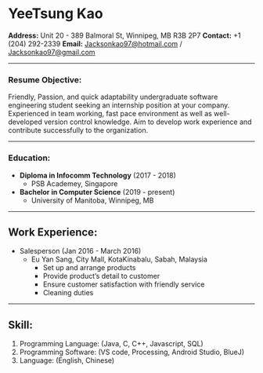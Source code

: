 # YeeTsung Kao
**Address:** Unit 20 - 389 Balmoral St, Winnipeg, MB R3B 2P7
**Contact:** +1 (204) 292-2339
**Email:** Jacksonkao97@hotmail.com / Jacksonkao97@gmail.com
- - -

### Resume Objective:
Friendly, Passion, and quick adaptability undergraduate software engineering student seeking an internship position at your company. Experienced in team working, fast pace environment as well as well-developed version control knowledge. Aim to develop work experience and contribute successfully to the organization.
- - -

### Education:
* **Diploma in Infocomm Technology** (2017 - 2018)
    * PSB Academey, Singapore
* **Bachelor in Computer Science** (2019 - present)
    * University of Manitoba, Winnipeg, MB
-- --

## **Work Experience:**
* Salesperson (Jan 2016 - March 2016)
    * Eu Yan Sang, City Mall, KotaKinabalu, Sabah, Malaysia
        * Set up and arrange products
        * Provide product’s detail to customer
        * Ensure customer satisfaction with friendly service
        * Cleaning duties
-- --

## **Skill:**
1. Programming Language:
    (Java, C, C++, Javascript, SQL)
2. Programming Software:
    (VS code, Processing, Android Studio, BlueJ)
3. Language:
    (English, Chinese)